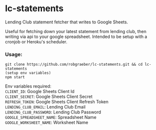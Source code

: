 # lc-statements
Lending Club statement fetcher that writes to Google Sheets. 

Useful for fetching down your latest statement from lending club, then writing via api to your google spreadsheet. Intended to be setup with a cronjob or Heroku's scheduler.

### Usage:

```
git clone https://github.com/robgraeber/lc-statements.git && cd lc-statements 
(setup env variables)
npm start
```

Env variables required:  
`CLIENT_ID`: Google Sheets Client Id  
`CLIENT_SECRET`: Google Sheets Client Secret  
`REFRESH_TOKEN`: Google Sheets Client Refresh Token  
`LENDING_CLUB_EMAIL`: Lending Club Email  
`LENDING_CLUB_PASSWORD`: Lending Club Password  
`GOOGLE_SPREADSHEET_NAME`: Spreadsheet Name  
`GOOGLE_WORKSHEET_NAME`: Worksheet Name  
